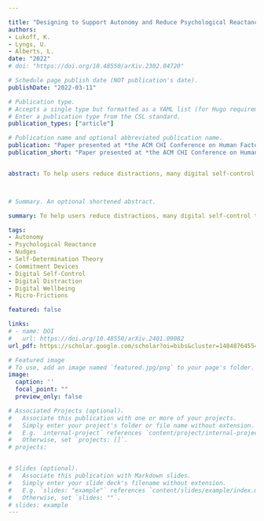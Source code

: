 ```yaml
---

title: "Designing to Support Autonomy and Reduce Psychological Reactance in Digital Self-Control Tools"
authors: 
- Lukoff, K.
- Lyngs, U.
- Alberts, L.
date: "2022"
# doi: "https://doi.org/10.48550/arXiv.2302.04720"

# Schedule page publish date (NOT publication's date).
publishDate: "2022-03-11"

# Publication type.
# Accepts a single type but formatted as a YAML list (for Hugo requirements).
# Enter a publication type from the CSL standard.
publication_types: ["article"]

# Publication name and optional abbreviated publication name.
publication: "Paper presented at *the ACM CHI Conference on Human Factors in Computing Systems Workshop: Self-Determination Theory in HCI: Shaping a Research Agenda. New Orleans, LA, USA. 29 April-5 May, 2022*"
publication_short: "Paper presented at *the ACM CHI Conference on Human Factors in Computing Systems Workshop: Self-Determination Theory in HCI: Shaping a Research Agenda. New Orleans, LA, USA. 29 April-5 May, 2022*"


abstract: To help users reduce distractions, many digital self-control tools (DSCTs) use strong enforcement mechanisms (e.g., locking the user out of undesired apps during work hours). However, these tools often trigger psychological reactance - the desire to restore the restricted autonomy by circumventing or contradicting the tool. We propose ways that designers can leverage self-determination theory, an evidence-based theory of human motivation and wellbeing, to support users in internalizing the motivation behind their goals and reduce reactance.



# Summary. An optional shortened abstract.

summary: To help users reduce distractions, many digital self-control tools (DSCTs) use strong enforcement mechanisms (e.g., locking the user out of undesired apps during work hours). However, these tools often trigger psychological reactance - the desire to restore the restricted autonomy by circumventing or contradicting the tool. We propose ways that designers can leverage self-determination theory, an evidence-based theory of human motivation and wellbeing, to support users in internalizing the motivation behind their goals and reduce reactance.

tags:
- Autonomy
- Psychological Reactance
- Nudges
- Self-Determination Theory
- Commitment Devices
- Digital Self-Control
- Digital Distraction
- Digital Wellbeing
- Micro-Frictions

featured: false

links:
# - name: DOI
#   url: https://doi.org/10.48550/arXiv.2401.09082
url_pdf: https://scholar.google.com/scholar?oi=bibs&cluster=14848764554510902112&btnI=1&hl=en

# Featured image
# To use, add an image named `featured.jpg/png` to your page's folder. 
image:
  caption: ''
  focal_point: ""
  preview_only: false

# Associated Projects (optional).
#   Associate this publication with one or more of your projects.
#   Simply enter your project's folder or file name without extension.
#   E.g. `internal-project` references `content/project/internal-project/index.md`.
#   Otherwise, set `projects: []`.
# projects:


# Slides (optional).
#   Associate this publication with Markdown slides.
#   Simply enter your slide deck's filename without extension.
#   E.g. `slides: "example"` references `content/slides/example/index.md`.
#   Otherwise, set `slides: ""`.
# slides: example
---
```



